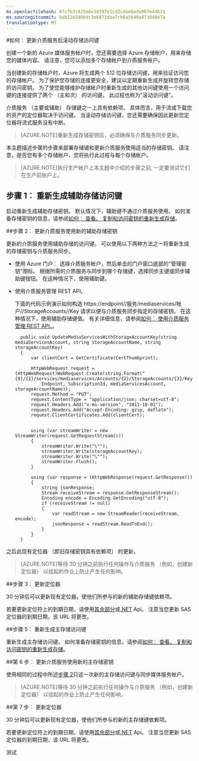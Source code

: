 ```yaml
---
ms.openlocfilehash: 6fcfb3c425e6e34397e1cd2cdee6eda967e44631
ms.sourcegitcommit: bab1265d669c3e6871daa7cb8a5640a47104947a
translationtype: MT
---
```

<properties 
    pageTitle="在滚动存储访问键之后更新介质服务" 
    description="该文章给如何滚动存储访问键后更新媒体服务指导。" 
    services="media-services" 
    documentationCenter="" 
    authors="Juliako" 
    manager="dwrede" 
    editor=""/>

<tags 
    ms.service="media-services" 
    ms.workload="media" 
    ms.tgt_pltfrm="na" 
    ms.devlang="na" 
    ms.topic="article" 
    ms.date="08/11/2015"
    ms.author="juliako"/>

#如何︰ 更新介质服务后滚动存储访问键

创建一个新的 Azure 媒体服务帐户时，您还需要选择 Azure 存储帐户，用来存储您的媒体内容。 请注意，您可以添加多个存储帐户到介质服务帐户。

当创建新的存储帐户时，Azure 将生成两个 512 位存储访问键，用来验证访问您的存储帐户。 为了保护您存储的连接更安全，建议以定期重新生成并旋转您存储的访问密钥。 为了使您能够维护存储帐户时重新生成的其他访问键使用一个访问键的连接提供了两个 （主和次） 的访问键。 此过程也称为"滚动访问键"。

介质服务 （主要或辅助） 存储键之一上具有依赖项。 具体而言，用于流或下载您的资产的定位器取决于访问键。 当滚动存储访问键，您还需要确保因此更新您定位器将流式服务没有中断。

>[AZURE.NOTE]重新生成存储密钥后，必须确保与介质服务同步更新。 

本主题描述步骤的步骤来部署存储键和更新介质服务使用适当的存储密钥。 请注意，是否您有多个存储帐户，您将执行此过程与每个存储帐户。

>[AZURE.NOTE]执行生产帐户上本主题中介绍的步骤之前, 一定要测试它们在生产前帐户上。


## 步骤 1︰ 重新生成辅助存储访问键

启动重新生成辅助存储密钥。 默认情况下，辅助键不通过介质服务使用。  如何准备存储密钥的信息，请参阅[如何︰ 查看、 复制和访问密钥的重新生成存储](../storage-create-storage-account.md#view-copy-and-regenerate-storage-access-keys)。
  
##<a id="step2"></a>步骤 2︰ 更新介质服务使用新的辅助存储密钥

更新的介质服务使用辅助存储的访问键。 可以使用以下两种方法之一将重新生成的存储密钥与介质服务同步。

- 使用 Azure 门户︰ 选择介质服务帐户，然后单击的门户窗口底部的"管理密钥"图标。 根据所需的介质服务与同步到哪个存储键，选择同步主键或同步辅助键按钮。 在这种情况下，使用辅助键。

- 使用介质服务管理 REST API。 

    下面的代码示例演示如何构造 https://endpoint/<subscriptionId>/服务/mediaservices/帐户/<accountName>/StorageAccounts/<storageAccountName>/Key 请求以便与介质服务同步指定的存储密钥。 在这种情况下，使用辅助存储键值。 有关详细信息，请参阅[如何︰ 使用介质服务管理 REST API，](http://msdn.microsoft.com/en-us/library/azure/dn167656.aspx)。
 
        public void UpdateMediaServicesWithStorageAccountKey(string mediaServicesAccount, string storageAccountName, string storageAccountKey)
        {
            var clientCert = GetCertificate(CertThumbprint);
        
            HttpWebRequest request = (HttpWebRequest)WebRequest.Create(string.Format("{0}/{1}/services/mediaservices/Accounts/{2}/StorageAccounts/{3}/Key",
                Endpoint, SubscriptionId, mediaServicesAccount, storageAccountName));
            request.Method = "PUT";
            request.ContentType = "application/json; charset=utf-8";
            request.Headers.Add("x-ms-version", "2011-10-01");
            request.Headers.Add("Accept-Encoding: gzip, deflate");
            request.ClientCertificates.Add(clientCert);
        
        
            using (var streamWriter = new StreamWriter(request.GetRequestStream()))
            {
                streamWriter.Write("\"");
                streamWriter.Write(storageAccountKey);
                streamWriter.Write("\"");
                streamWriter.Flush();
            }
        
            using (var response = (HttpWebResponse)request.GetResponse())
            {
                string jsonResponse;
                Stream receiveStream = response.GetResponseStream();
                Encoding encode = Encoding.GetEncoding("utf-8");
                if (receiveStream != null)
                {
                    var readStream = new StreamReader(receiveStream, encode);
                    jsonResponse = readStream.ReadToEnd();
                }
            }
        }

之后此现有定位器 （即旧存储密钥具有依赖项） 的更新。

>[AZURE.NOTE]等待 30 分钟之前执行任何操作与介质服务 （例如，创建新定位器） 以挂起的作业上防止产生任何影响。

##步骤 3︰ 更新定位器 

30 分钟后可以更新现有定位器，使他们所参与的新的辅助存储键依赖项。  

若要更新定位符上的到期日期，请使用[其余部分](http://msdn.microsoft.com/library/azure/hh974308.aspx#update_a_locator )或[.NET](http://go.microsoft.com/fwlink/?LinkID=533259) Api。 注意当您更新 SAS 定位器的到期日期，该 URL 将更改。 

##步骤 5︰ 重新生成主存储访问键

重新生成主存储访问键。 如何准备存储密钥的信息，请参阅[如何︰ 查看、 复制和访问密钥的重新生成存储](../storage-create-storage-account.md#view-copy-and-regenerate-storage-access-keys)。

##第 6 步︰ 更新介质服务使用新的主存储密钥
    
使用相同的过程中所述[步骤 2](media-services-roll-storage-access-keys.md#step2)只这一次新的主存储访问键与同步媒体服务帐户。

>[AZURE.NOTE]等待 30 分钟之前执行任何操作与介质服务 （例如，创建新定位器） 以挂起的作业上防止产生任何影响。

##第 7 步︰ 更新定位器  

30 分钟后可以更新现有定位器，使他们所参与的新的主存储键依赖项。  

若要更新定位符上的到期日期，请使用[其余部分](http://msdn.microsoft.com/library/azure/hh974308.aspx#update_a_locator )或[.NET](http://go.microsoft.com/fwlink/?LinkID=533259) Api。 注意当您更新 SAS 定位器的到期日期，该 URL 将更改。 

 
 
测试
